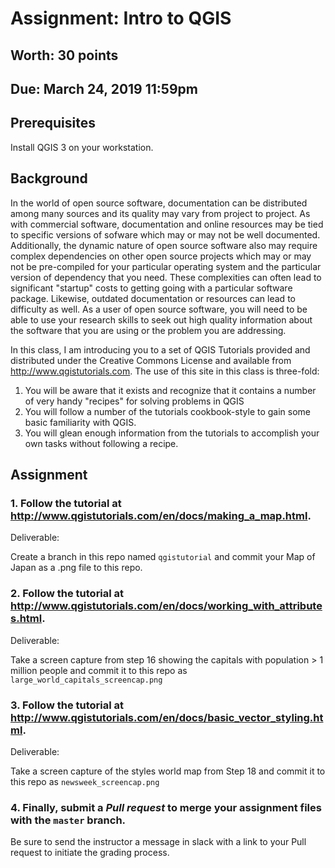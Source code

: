 # Assignment: Intro to QGIS
## Worth: 30 points
## Due: March 24, 2019 11:59pm

## Prerequisites
Install QGIS 3 on your workstation.

## Background

In the world of open source software, documentation can be distributed among many sources and its quality may vary from project
to project. As with commercial software, documentation and online resources may be tied to specific versions of sofware
which may or may not be well documented. Additionally, the dynamic nature of open source software also may require complex 
dependencies on other open source projects which may or may not be pre-compiled for your particular operating system and
the particular version of dependency that you need. These complexities can often lead to significant "startup" costs to 
getting going with a particular software package. Likewise, outdated documentation or resources can lead to difficulty as
well. As a user of open source software, you will need to be able to use your research skills to seek out high quality 
information about the software that you are using or the problem you are addressing.

In this class, I am introducing you to a set of QGIS Tutorials provided and distributed under the Creative Commons License
and available from http://www.qgistutorials.com. The use of this site in this class is three-fold: 
1. You will be aware that it exists and recognize that it contains a number of very handy "recipes" for solving problems in QGIS
2. You will follow a number of the tutorials cookbook-style to gain some basic familiarity with QGIS.
3. You will glean enough information from the tutorials to accomplish your own tasks without following a recipe.

## Assignment

### 1. Follow the tutorial at http://www.qgistutorials.com/en/docs/making_a_map.html.

Deliverable:

Create a branch in this repo named `qgistutorial` and commit your Map of Japan as a .png file to this repo. 

### 2. Follow the tutorial at http://www.qgistutorials.com/en/docs/working_with_attributes.html.

Deliverable: 

Take a screen capture from step 16 showing the capitals with population > 1 million people and commit it to this repo as
`large_world_capitals_screencap.png`

### 3. Follow the tutorial at http://www.qgistutorials.com/en/docs/basic_vector_styling.html.

Deliverable:

Take a screen capture of the styles world map from Step 18 and commit it to this repo as `newsweek_screencap.png`

### 4. Finally, submit a *Pull request* to merge your assignment files with the `master` branch. 

Be sure to send the instructor a message in slack with a link to your Pull request to initiate the grading process.

